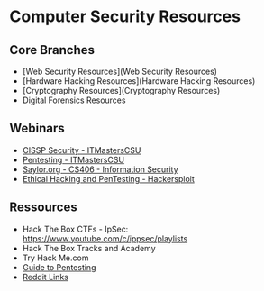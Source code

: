 # Computer Security Resources

## Core Branches

- [Web Security Resources](Web Security Resources)
- [Hardware Hacking Resources](Hardware Hacking Resources)
- [Cryptography Resources](Cryptography Resources)
-  Digital Forensics Resources


## Webinars


- [CISSP Security - ITMastersCSU](https://www.youtube.com/playlist?list=PLGB2uErtks4q2tMfepk0MLZcTuWwCySvT)
- [Pentesting - ITMastersCSU](https://www.youtube.com/playlist?list=PLGB2uErtks4p8WYnF-qe8XHaMHR8tj-eh)
- [Saylor.org - CS406 - Information Security](https://learn.saylor.org/course/view.php?id=453)
- [Ethical Hacking and PenTesting - Hackersploit](https://www.youtube.com/playlist?list=PLBf0hzazHTGOEuhPQSnq-Ej8jRyXxfYvl)


## Ressources

- Hack The Box CTFs - IpSec: https://www.youtube.com/c/ippsec/playlists
- Hack The Box Tracks and Academy
- Try Hack Me.com
- [Guide to Pentesting](https://www.netsecfocus.com/oscp/2021/05/06/The_Journey_to_Try_Harder-_TJnull-s_Preparation_Guide_for_PEN-200_PWK_OSCP_2.0.html#section-16-password-cracking)
- [Reddit Links](https://www.reddit.com/r/cybersecurity/comments/msmgl2/beginner_wanting_to_get_into_hack_the_box/)




